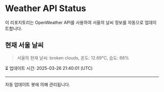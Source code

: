 
# Weather API Status

이 리포지토리는 OpenWeather API를 사용하여 서울의 날씨 정보를 자동으로 업데이트합니다.

## 현재 서울 날씨
> 서울의 현재 날씨: broken clouds, 온도: 12.69°C, 습도: 88%

⏳ 업데이트 시간: 2025-03-26 21:40:01 (UTC)

---
자동 업데이트 봇에 의해 관리됩니다.
